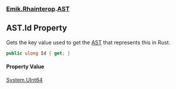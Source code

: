 ### [Emik.Rhainterop](Emik.Rhainterop.md 'Emik.Rhainterop').[AST](AST.md 'Emik.Rhainterop.AST')

## AST.Id Property

Gets the key value used to get the [AST](AST.md 'Emik.Rhainterop.AST') that represents this in Rust.

```csharp
public ulong Id { get; }
```

#### Property Value
[System.UInt64](https://docs.microsoft.com/en-us/dotnet/api/System.UInt64 'System.UInt64')